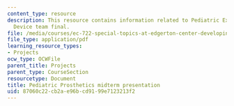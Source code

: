 ```yaml
---
content_type: resource
description: This resource contains information related to Pediatric Extendable Prosthetic
  Device team final.
file: /media/courses/ec-722-special-topics-at-edgerton-center-developing-world-prosthetics-spring-2010/87060c22cb2ae96bcd9199e7123213f2_MITEC_722S10_pepd_midterm.pdf
file_type: application/pdf
learning_resource_types:
- Projects
ocw_type: OCWFile
parent_title: Projects
parent_type: CourseSection
resourcetype: Document
title: Pediatric Prosthetics midterm presentation
uid: 87060c22-cb2a-e96b-cd91-99e7123213f2
---
```

